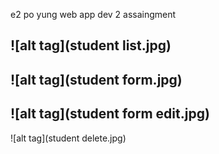  e2 po yung web app dev 2 assaingment
 
 ![alt tag](student list.jpg)
 -------------------------------------------------------------------------------------------
 ![alt tag](student form.jpg)
 -------------------------------------------------------------------------------------------
 ![alt tag](student form edit.jpg)
 -------------------------------------------------------------------------------------------
 ![alt tag](student delete.jpg)
